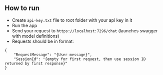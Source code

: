 ## How to run

- Create `api-key.txt` file to root folder with your api key in it
- Run the app
- Send your request to `https://localhost:7296/chat` (launches swagger with model definitions)
- Requests should be in format:

```
{
    "RequestMessage": "{User message}",
    "SessionId": "{empty for first request, then use session ID returned by first response}"
}
```
